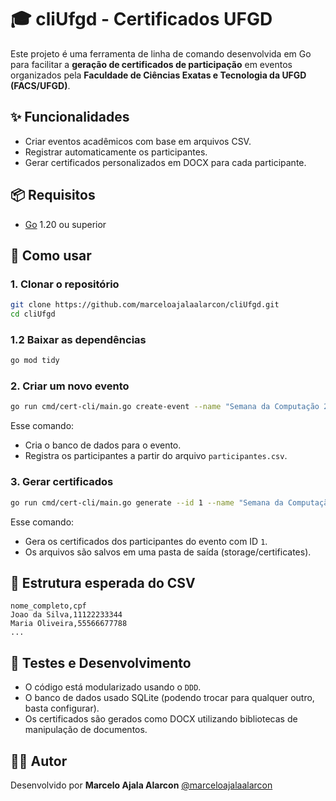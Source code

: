 # 🎓 cliUfgd - Certificados UFGD

Este projeto é uma ferramenta de linha de comando desenvolvida em Go para facilitar a **geração de certificados de participação** em eventos organizados pela **Faculdade de Ciências Exatas e Tecnologia da UFGD (FACS/UFGD)**.

## ✨ Funcionalidades

* Criar eventos acadêmicos com base em arquivos CSV.
* Registrar automaticamente os participantes.
* Gerar certificados personalizados em DOCX para cada participante.

## 📦 Requisitos

* [Go](https://go.dev/dl/) 1.20 ou superior

## 🚀 Como usar

### 1. Clonar o repositório

```bash
git clone https://github.com/marceloajalaalarcon/cliUfgd.git
cd cliUfgd
```
### 1.2 Baixar as dependências

```bash
go mod tidy
```

### 2. Criar um novo evento

```bash
go run cmd/cert-cli/main.go create-event --name "Semana da Computação 2025" --organizer "FACS/UFGD" --csv "participantes.csv"
```

Esse comando:

* Cria o banco de dados para o evento.
* Registra os participantes a partir do arquivo `participantes.csv`.

### 3. Gerar certificados

```bash
go run cmd/cert-cli/main.go generate --id 1 --name "Semana da Computação 2025"
```

Esse comando:

* Gera os certificados dos participantes do evento com ID `1`.
* Os arquivos são salvos em uma pasta de saída (storage/certificates).

## 📂 Estrutura esperada do CSV

```csv
nome_completo,cpf
Joao da Silva,11122233344
Maria Oliveira,55566677788
...
```

## 🧪 Testes e Desenvolvimento

* O código está modularizado usando o `DDD`.
* O banco de dados usado SQLite (podendo trocar para qualquer outro, basta configurar).
* Os certificados são gerados como DOCX utilizando bibliotecas de manipulação de documentos.


## 🤛‍♂️ Autor

Desenvolvido por **Marcelo Ajala Alarcon**
[@marceloajalaalarcon](https://github.com/marceloajalaalarcon)
